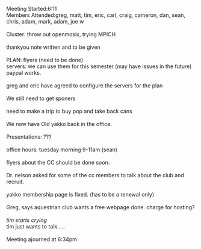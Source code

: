 Meeting Started:6:11<br />
Members Attended:greg, matt, tim, eric, carl, craig, cameron, dan, sean, chris, adam, mark, adam, joe w <br />
<br />
Cluster: throw out openmosix, trying MPICH<br />
<br />
thankyou note written and to be given<br />
<br />
PLAN: flyers (need to be done)<br />
servers: we can use them for this semester (may have issues in the future)<br />
paypal works.<br />
<br />
greg and eric have agreed to configure the servers for the plan<br />
<br />
We still need to get sponers<br />
<br />
need to make a trip to buy pop and take back cans <br />
<br />
We now have Old yakko back in the office.<br />
<br />
Presentations: ??? <br />
<br />
office hours: tuesday morning 9-11am (sean)<br />
<br />
flyers about the CC should be done soon.<br />
<br />
Dr. nelson asked for some of the cc members to talk about the club and recruit.<br />
<br />
yakko membership page is fixed. (has to be a renewal only)<br />
<br />
Greg, says aquestrian club wants a free webpage done. charge for hosting?<br />
<br />
*tim starts crying*<br />
tim just wants to talk.....<br />
<br />
Meeting ajourned at 6:34pm <br />
